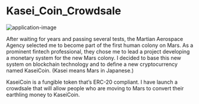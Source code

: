 # Kasei_Coin_Crowdsale

![application-image](https://user-images.githubusercontent.com/87047448/152291475-7e16b184-78f1-4312-b3f5-1b673ea188d9.png)


After waiting for years and passing several tests, the Martian Aerospace Agency selected me to become part of the first human colony on Mars. As a prominent fintech professional, they chose me to lead a project developing a monetary system for the new Mars colony. I decided to base this new system on blockchain technology and to define a new cryptocurrency named KaseiCoin. (Kasei means Mars in Japanese.)

KaseiCoin is a fungible token that’s ERC-20 compliant. I have launch a crowdsale that will allow people who are moving to Mars to convert their earthling money to KaseiCoin.

